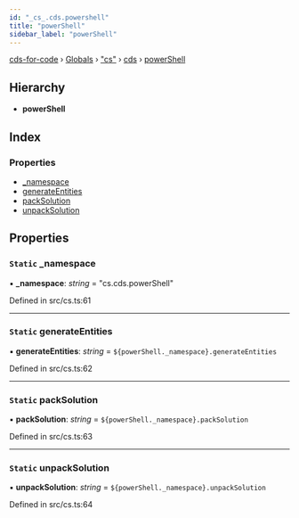 ```yaml
---
id: "_cs_.cds.powershell"
title: "powerShell"
sidebar_label: "powerShell"
---
```


[cds-for-code](../index.md) › [Globals](../globals.md) › ["cs"](../modules/_cs_.md) › [cds](../modules/_cs_.cds.md) › [powerShell](_cs_.cds.powershell.md)

## Hierarchy

* **powerShell**

## Index

### Properties

* [_namespace](_cs_.cds.powershell.md#static-_namespace)
* [generateEntities](_cs_.cds.powershell.md#static-generateentities)
* [packSolution](_cs_.cds.powershell.md#static-packsolution)
* [unpackSolution](_cs_.cds.powershell.md#static-unpacksolution)

## Properties

### `Static` _namespace

▪ **_namespace**: *string* = "cs.cds.powerShell"

Defined in src/cs.ts:61

___

### `Static` generateEntities

▪ **generateEntities**: *string* = `${powerShell._namespace}.generateEntities`

Defined in src/cs.ts:62

___

### `Static` packSolution

▪ **packSolution**: *string* = `${powerShell._namespace}.packSolution`

Defined in src/cs.ts:63

___

### `Static` unpackSolution

▪ **unpackSolution**: *string* = `${powerShell._namespace}.unpackSolution`

Defined in src/cs.ts:64
